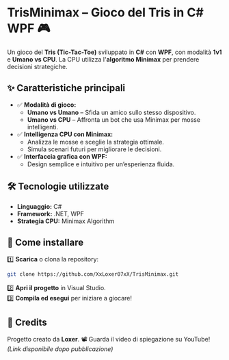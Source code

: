 # **TrisMinimax – Gioco del Tris in C# WPF** 🎮  

Un gioco del **Tris (Tic-Tac-Toe)** sviluppato in **C#** con **WPF**, con modalità **1v1** e **Umano vs CPU**. La CPU utilizza l'**algoritmo Minimax** per prendere decisioni strategiche.  

## ✨ **Caratteristiche principali**  
- ✅ **Modalità di gioco:**  
  - **Umano vs Umano** – Sfida un amico sullo stesso dispositivo.  
  - **Umano vs CPU** – Affronta un bot che usa Minimax per mosse intelligenti.  
- ✅ **Intelligenza CPU con Minimax:**  
  - Analizza le mosse e sceglie la strategia ottimale.  
  - Simula scenari futuri per migliorare le decisioni.  
- ✅ **Interfaccia grafica con WPF:**  
  - Design semplice e intuitivo per un’esperienza fluida.  

## 🛠 **Tecnologie utilizzate**  
- **Linguaggio:** C#  
- **Framework:** .NET, WPF  
- **Strategia CPU:** Minimax Algorithm  

## 🚀 **Come installare**  
1️⃣ **Scarica** o clona la repository:  
   ```bash
   git clone https://github.com/XxLoxer07xX/TrisMinimax.git
   ```  
2️⃣ **Apri il progetto** in Visual Studio.  
3️⃣ **Compila ed esegui** per iniziare a giocare!  


## 📌 **Credits**  
Progetto creato da **Loxer**. 📽️ Guarda il video di spiegazione su YouTube! *(Link disponibile dopo pubblicazione)*  

